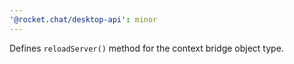 ```yaml
---
'@rocket.chat/desktop-api': minor
---
```


Defines `reloadServer()` method for the context bridge object type.
